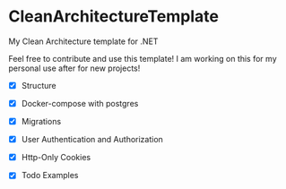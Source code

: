 # CleanArchitectureTemplate
My Clean Architecture template for .NET 

Feel free to contribute and use this template! I am working on this for my personal use after for new projects!

- [x] Structure
- [x] Docker-compose with postgres
- [x] Migrations
- [x] User Authentication and Authorization
- [x] Http-Only Cookies
- [x] Todo Examples

